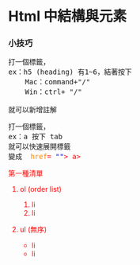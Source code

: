 # Html 中結構與元素

### 小技巧
<pre>
打一個標籤，
ex：h5 (heading) 有1~6，結著按下 
    Mac：command+"/" 
    Win：ctrl+ "/" 
    
就可以新增註解
</pre>

<pre>
打一個標籤，
ex：a 按下 tab 
就可以快速展開標籤
變成 <font color="#f00"><a</font> <font color="#FF8800">href</font>= <font color="#0000FF">""</font><font color="#f00">></font> <font color="#f00"></</font><font color="#f00">a></font>
</pre>

第一種清單
1. ol (order list)
    1. li 
    2. li
    
2. ul (無序)
    - li
    - li

